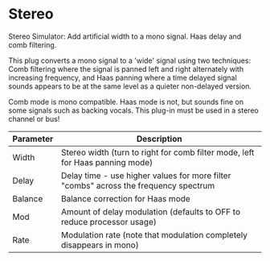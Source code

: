 # Stereo

Stereo Simulator: Add artificial width to a mono signal. Haas delay and comb filtering.

This plug converts a mono signal to a 'wide' signal using two techniques: Comb filtering where the signal is panned left and right alternately with increasing frequency, and Haas panning where a time delayed signal sounds appears to be at the same level as a quieter non-delayed version.

Comb mode is mono compatible. Haas mode is not, but sounds fine on some signals such as backing vocals. This plug-in must be used in a stereo channel or bus!

| Parameter | Description |
| --------- | ----------- |
| Width | Stereo width (turn to right for comb filter mode, left for Haas panning mode) |
| Delay | Delay time - use higher values for more filter "combs" across the frequency spectrum |
| Balance | Balance correction for Haas mode |
| Mod | Amount of delay modulation (defaults to OFF to reduce processor usage) |
| Rate | Modulation rate (note that modulation completely disappears in mono) |
